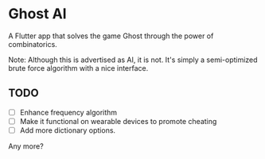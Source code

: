 # Ghost AI

A Flutter app that solves the game Ghost through the power of combinatorics.

Note: Although this is advertised as AI, it is not. It's simply a semi-optimized brute force algorithm with a nice interface.

## TODO

- [ ] Enhance frequency algorithm
- [ ] Make it functional on wearable devices to promote cheating
- [ ] Add more dictionary options.

Any more?